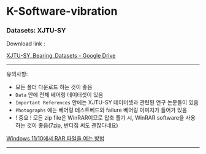 # K-Software-vibration

### Datasets: XJTU-SY

Download link : 

[XJTU-SY_Bearing_Datasets - Google Drive](https://drive.google.com/drive/folders/1_ycmG46PARiykt82ShfnFfyQsaXv3_VK)

---

유의사항:

- 모든 폴더 다운로드 하는 것이 좋음
- `Data` 안에 전체 베어링 데이터셋이 있음
- `Important References` 안에는 XJTU-SY 데이터셋과 관련된 연구 논문들이 있음
- `Photographs` 에는 베어링 테스트베드와 failure 베어링 이미지가 들어가 있음
- ! 중요 ! 모든 zip file은 WinRAR이므로 압축 풀기 시, WinRAR software을 사용하는 것이 좋음(7zip, 반디집 써도 괜찮다네요)

 

[Windows 11/10에서 RAR 파일을 여는 방법](https://ko.101-help.com/edecf46f47-windows-10eseo-rar-paileul-yeoneun-bangbeob/)

---
